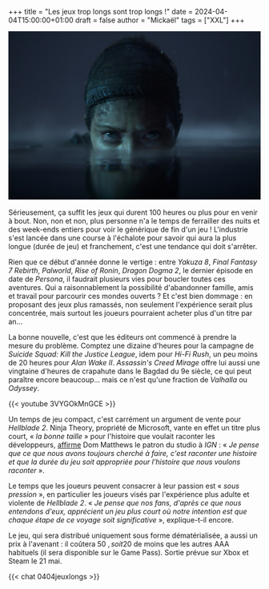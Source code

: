 +++
title = "Les jeux trop longs sont trop longs !"
date = 2024-04-04T15:00:00+01:00
draft = false
author = "Mickaël"
tags = ["XXL"]
+++ 

![Hellblade 2](Hellblade2.jpg "Je sors pas tant que c'est trop long.") 

Sérieusement, ça suffit les jeux qui durent 100 heures ou plus pour en venir à bout. Non, non et non, plus personne n'a le temps de ferrailler des nuits et des week-ends entiers pour voir le générique de fin d'un jeu ! L'industrie s'est lancée dans une course à l'échalote pour savoir qui aura la plus longue (durée de jeu) et franchement, c'est une tendance qui doit s'arrêter.

Rien que ce début d'année donne le vertige : entre *Yakuza 8*, *Final Fantasy 7 Rebirth*, *Palworld*, *Rise of Ronin*, *Dragon Dogma 2*, le dernier épisode en date de *Persona*, il faudrait plusieurs vies pour boucler toutes ces aventures. Qui a raisonnablement la possibilité d'abandonner famille, amis et travail pour parcourir ces mondes ouverts ? Et c'est bien dommage : en proposant des jeux plus ramassés, non seulement l'expérience serait plus concentrée, mais surtout les joueurs pourraient acheter plus d'un titre par an…

La bonne nouvelle, c'est que les éditeurs ont commencé à prendre  la mesure du problème. Comptez une dizaine d'heures pour la campagne de *Suicide Squad: Kill the Justice League*, idem pour *Hi-Fi Rush*, un peu moins de 20 heures pour *Alan Wake II*. *Assassin's Creed Mirage* offre lui aussi une vingtaine d'heures de crapahute dans le Bagdad du 9e siècle, ce qui peut paraître encore beaucoup… mais ce n'est qu'une fraction de *Valhalla* ou *Odyssey*.

{{< youtube 3VYGOkMnGCE >}} 

Un temps de jeu compact, c'est carrément un argument de vente pour *Hellblade 2*. Ninja Theory, propriété de Microsoft, vante en effet un titre plus court, « *la bonne taille* » pour l'histoire que voulait raconter les développeurs, [affirme](https://www.ign.com/articles/hellblade-2-developer-ninja-theory-says-its-fans-enjoy-shorter-games) Dom Matthews le patron du studio à *IGN* : « *Je pense que ce que nous avons toujours cherché à faire, c'est raconter une histoire et que la durée du jeu soit appropriée pour l'histoire que nous voulons raconter* ».

Le temps que les joueurs peuvent consacrer à leur passion est « *sous pression* », en particulier les joueurs visés par l'expérience plus adulte et violente de *Hellblade 2*. « *Je pense que nos fans, d'après ce que nous entendons d'eux, apprécient un jeu plus court où notre intention est que chaque étape de ce voyage soit significative* », explique-t-il encore.

Le jeu, qui sera distribué uniquement sous forme dématérialisée, a aussi un prix à l'avenant : il coûtera 50 $, soit 20 $ de moins que les autres AAA habituels (il sera disponible sur le Game Pass). Sortie prévue sur Xbox et Steam le 21 mai.

{{< chat 0404jeuxlongs >}}